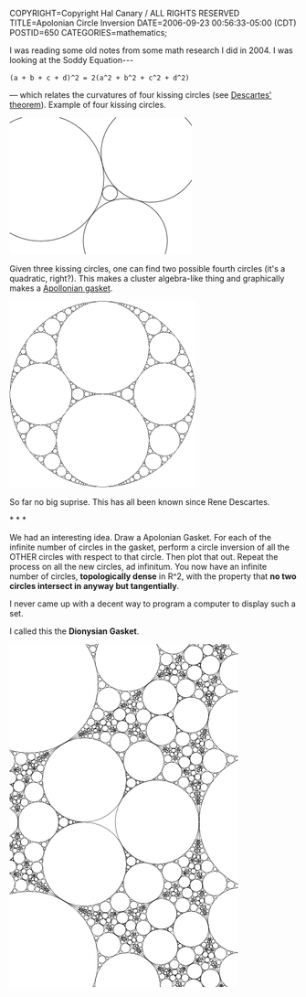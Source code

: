 COPYRIGHT=Copyright Hal Canary / ALL RIGHTS RESERVED
TITLE=Apolonian Circle Inversion
DATE=2006-09-23 00:56:33-05:00 (CDT)
POSTID=650
CATEGORIES=mathematics;

I was reading some old notes from some math research I did in 2004. I was looking at the Soddy Equation---

    (a + b + c + d)^2 = 2(a^2 + b^2 + c^2 + d^2)

— which relates the curvatures of four kissing circles (see [Descartes' theorem](http://en.wikipedia.org/wiki/Descartes%27_theorem)). Example of four kissing circles.

![circles touching tangentally](/images/2006-09-23-kissers.png)

Given three kissing circles, one can find two possible fourth circles (it's a quadratic, right?). This makes a cluster algebra-like thing and graphically makes a [Apollonian gasket](http://en.wikipedia.org/wiki/Apollonian_gasket).

![many many circles touching tangentally](/images/apollonian_gasket_example.png)

So far no big suprise. This has all been known since Rene Descartes.

\* \* \*

We had an interesting idea. Draw a Apolonian Gasket. For each of the infinite number of circles in the gasket, perform a circle inversion of all the OTHER circles with respect to that circle. Then plot that out. Repeat the process on all the new circles, ad infinitum. You now have an infinite number of circles, **topologically dense** in R^2, with the property that **no two circles intersect in anyway but tangentially**.

I never came up with a decent way to program a computer to display such a set.

I called this the **Dionysian Gasket**.

![many many many many circles touching tangentally](/images/dionysian-gasket.png)
